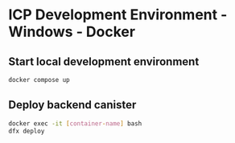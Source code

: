 # ICP Development Environment - Windows - Docker

## Start local development environment
```bash
docker compose up
```

## Deploy backend canister

```bash
docker exec -it [container-name] bash
dfx deploy
```

